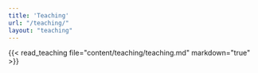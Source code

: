 ```yaml
---
title: 'Teaching'
url: "/teaching/"
layout: "teaching"
---
```


{{< read_teaching file="content/teaching/teaching.md" markdown="true" >}}

